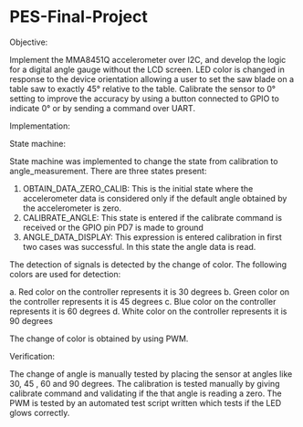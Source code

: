 # PES-Final-Project

Objective:

Implement the MMA8451Q accelerometer over I2C, and develop the logic for a digital
angle gauge without the LCD screen. LED color is changed in response to the device
orientation allowing a user to set the saw blade on a table saw to exactly 45° relative to the
table. Calibrate the sensor to 0° setting to improve the accuracy by using a button connected to
GPIO to indicate 0° or by sending a command over UART.

Implementation:

State machine:

State machine was implemented to change the state from calibration to angle_measurement.
There are three states present:
1. OBTAIN_DATA_ZERO_CALIB: This is the initial state where the accelerometer data is considered only if the default angle obtained by the accelerometer is zero.
2. CALIBRATE_ANGLE: This state is entered if the calibrate command is received or the GPIO pin PD7 is made to ground
3. ANGLE_DATA_DISPLAY: This expression is entered calibration in first two cases was successful. In this state the angle data is read. 


The detection of signals is detected by the change of color. The following colors are used for detection:

a. Red color on the controller represents it is 30 degrees
b. Green color on the controller represents it is 45 degrees
c. Blue color on the controller represents it is 60 degrees
d. White color on the controller represents it is 90 degrees

The change of color is obtained by using PWM.

Verification:

The change of angle is manually tested by placing the sensor at angles like 30, 45 , 60 and 90 degrees.
The calibration is tested manually by giving calibrate command and validating if the that angle is reading a zero.
The PWM is tested by an automated test script written which tests if the LED glows correctly.


